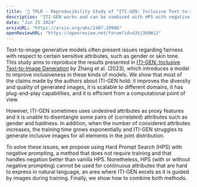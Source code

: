 ```yaml
---
title: '📄 TMLR - Reproducibility Study of "ITI-GEN: Inclusive Text-to-Image Generation"'
description: "ITI-GEN works and can be combined with HPS with negative prompting"
date: "Jun 25 2024"
arxivURL: "https://arxiv.org/abs/2407.19996"
openReviewURL: "https://openreview.net/forum?id=d3Vj360Wi2"
---
```


Text-to-image generative models often present issues regarding fairness with respect to certain sensitive attributes, such as gender or skin tone. This study aims to reproduce the results presented in [ITI-GEN: Inclusive Text-to-Image Generation](https://arxiv.org/abs/2309.05569) by Zhang et al. (2023), which introduces a model to improve inclusiveness in these kinds of models. We show that most of the claims made by the authors about ITI-GEN hold: it improves the diversity and quality of generated images, it is scalable to different domains, it has plug-and-play capabilities, and it is efficient from a computational point of view. 

However, ITI-GEN sometimes uses undesired attributes as proxy features and it is unable to disentangle some pairs of (correlated) attributes such as gender and baldness. In addition, when the number of considered attributes increases, the training time grows exponentially and ITI-GEN struggles to generate inclusive images for all elements in the joint distribution. 

To solve these issues, we propose using Hard Prompt Search (HPS) with negative prompting, a method that does not require training and that handles negation better than vanilla HPS. Nonetheless, HPS (with or without negative prompting) cannot be used for continuous attributes that are hard to express in natural language, an area where ITI-GEN excels as it is guided by images during training. Finally, we show how to combine both methods.